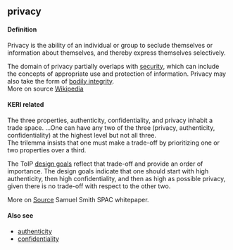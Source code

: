 ## privacy

<h4>Definition</h4><p>Privacy is the ability of an individual or group to seclude themselves or information about themselves, and thereby express themselves selectively.</p><p>The domain of privacy partially overlaps with <a href="https://en.wikipedia.org/wiki/Security">security</a>, which can include the concepts of appropriate use and protection of information. Privacy may also take the form of <a href="https://en.wikipedia.org/wiki/Bodily_integrity">bodily integrity</a>.<br>More on source <a href="https://en.wikipedia.org/wiki/Privacy">Wikipedia</a></p><h4>KERI related</h4><p>The three properties, authenticity, confidentiality, and privacy inhabit a trade space. ...One can have any two of the three (privacy, authenticity, confidentiality) at the highest level but not all three.<br>The trilemma insists that one must make a trade-off by prioritizing one or two properties over a third.</p><p>The ToIP <a href="https://github.com/trustoverip/TechArch/blob/main/spec.md#61-design-goals">design goals</a> reflect that trade-off and provide an order of importance. The design goals indicate that one should start with high authenticity, then high confidentiality, and then as high as possible privacy, given there is no trade-off with respect to the other two.</p><p>More on <a href="https://github.com/SmithSamuelM/Papers/blob/master/whitepapers/SPAC_Message.md">Source</a> Samuel Smith SPAC whitepaper.</p><h4>Also see</h4><ul><li><a href="authenticity">authenticity</a></li><li><a href="confidentiality">confidentiality</a></li></ul>

